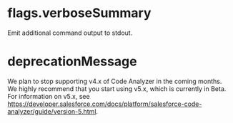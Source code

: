 # flags.verboseSummary

Emit additional command output to stdout.

# deprecationMessage

We plan to stop supporting v4.x of Code Analyzer in the coming months. We highly recommend that you start using v5.x, which is currently in Beta. For information on v5.x, see https://developer.salesforce.com/docs/platform/salesforce-code-analyzer/guide/version-5.html.